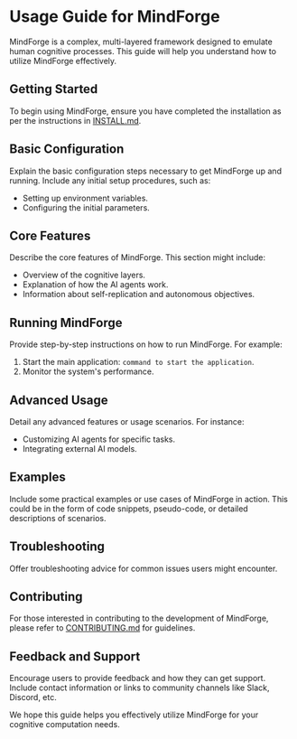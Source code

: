 # Usage Guide for MindForge

MindForge is a complex, multi-layered framework designed to emulate human cognitive processes. This guide will help you understand how to utilize MindForge effectively.

## Getting Started

To begin using MindForge, ensure you have completed the installation as per the instructions in [INSTALL.md](INSTALL.md).

## Basic Configuration

Explain the basic configuration steps necessary to get MindForge up and running. Include any initial setup procedures, such as:

- Setting up environment variables.
- Configuring the initial parameters.

## Core Features

Describe the core features of MindForge. This section might include:

- Overview of the cognitive layers.
- Explanation of how the AI agents work.
- Information about self-replication and autonomous objectives.

## Running MindForge

Provide step-by-step instructions on how to run MindForge. For example:

1. Start the main application: `command to start the application`.
2. Monitor the system's performance.

## Advanced Usage

Detail any advanced features or usage scenarios. For instance:

- Customizing AI agents for specific tasks.
- Integrating external AI models.

## Examples

Include some practical examples or use cases of MindForge in action. This could be in the form of code snippets, pseudo-code, or detailed descriptions of scenarios.

## Troubleshooting

Offer troubleshooting advice for common issues users might encounter.

## Contributing

For those interested in contributing to the development of MindForge, please refer to [CONTRIBUTING.md](CONTRIBUTING.md) for guidelines.

## Feedback and Support

Encourage users to provide feedback and how they can get support. Include contact information or links to community channels like Slack, Discord, etc.

We hope this guide helps you effectively utilize MindForge for your cognitive computation needs.
